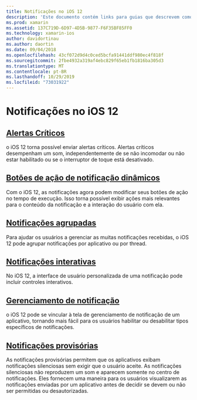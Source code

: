 ```yaml
---
title: Notificações no iOS 12
description: 'Este documento contém links para guias que descrevem como usar vários recursos relacionados à notificação introduzidos no iOS 12: notificações provisórias, notificações agrupadas, gerenciamento de notificações, notificações interativas, botões de ação de notificação dinâmica, e alertas críticos.'
ms.prod: xamarin
ms.assetid: 137C719D-6D97-4D5B-9877-F6F35BF85FF0
ms.technology: xamarin-ios
author: davidortinau
ms.author: daortin
ms.date: 09/04/2018
ms.openlocfilehash: 43cf072d9d4c0ced5bcfa91441ddf980ec4f818f
ms.sourcegitcommit: 2fbe4932a319af4ebc829f65eb1fb1816ba305d3
ms.translationtype: MT
ms.contentlocale: pt-BR
ms.lasthandoff: 10/29/2019
ms.locfileid: "73031922"
---
```

# <a name="notifications-in-ios-12"></a>Notificações no iOS 12

## <a name="critical-alertscritical-alertsmd"></a>[Alertas Críticos](critical-alerts.md)

o iOS 12 torna possível enviar alertas críticos. Alertas críticos desempenham um som, independentemente de se não incomodar ou não estar habilitado ou se o interruptor de toque está desativado.

## <a name="dynamic-notification-action-buttonsdynamic-actionsmd"></a>[Botões de ação de notificação dinâmicos](dynamic-actions.md)

Com o iOS 12, as notificações agora podem modificar seus botões de ação no tempo de execução.
Isso torna possível exibir ações mais relevantes para o conteúdo da notificação e a interação do usuário com ela.

## <a name="grouped-notificationsgroupedmd"></a>[Notificações agrupadas](grouped.md)

Para ajudar os usuários a gerenciar as muitas notificações recebidas, o iOS 12 pode agrupar notificações por aplicativo ou por thread.

## <a name="interactive-notificationsinteractivemd"></a>[Notificações interativas](interactive.md)

No iOS 12, a interface de usuário personalizada de uma notificação pode incluir controles interativos.

## <a name="notification-managementmanagementmd"></a>[Gerenciamento de notificação](management.md)

o iOS 12 pode se vincular à tela de gerenciamento de notificação de um aplicativo, tornando mais fácil para os usuários habilitar ou desabilitar tipos específicos de notificações.

## <a name="provisional-notificationsprovisionalmd"></a>[Notificações provisórias](provisional.md)

As notificações provisórias permitem que os aplicativos exibam notificações silenciosas sem exigir que o usuário aceite. As notificações silenciosas não reproduzem um som e aparecem somente no centro de notificações. Eles fornecem uma maneira para os usuários visualizarem as notificações enviadas por um aplicativo antes de decidir se devem ou não ser permitidas ou desautorizadas.
